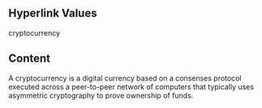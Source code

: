 ## Hyperlink Values

cryptocurrency

## Content

A cryptocurrency is a digital currency based on a consenses protocol executed across a peer-to-peer network of computers that typically uses asymmetric cryptography to prove ownership of funds.  